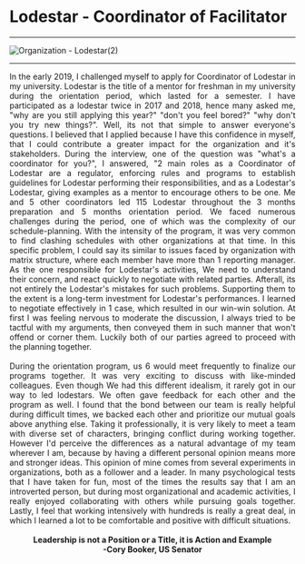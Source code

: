 # Lodestar - Coordinator of Facilitator

***

![Organization - Lodestar(2)](https://user-images.githubusercontent.com/74061521/98791718-096f7500-2438-11eb-9624-b78a0c2ef6e2.JPG)

***
<div style="text-align: justify">
In the early 2019, I challenged myself to apply for Coordinator of Lodestar in my university. Lodestar is the title of a mentor for freshman in my university during the orientation period, which lasted for a semester. I have participated as a lodestar twice in 2017 and 2018, hence many asked me, "why are you still applying this year?" "don't you feel bored?" "why don't you try new things?". Well, its not that simple to answer everyone's questions. I believed that I applied because I have this confidence in myself, that I could contribute a greater impact for the organization and it's stakeholders. During the interview, one of the question was "what's a coordinator for you?", I answered, "2 main roles as a Coordinator of Lodestar are a regulator, enforcing rules and programs to establish guidelines for Lodestar performing their responsibilities, and as a Lodestar's Lodestar, giving examples as a mentor to encourage others to be one. Me and 5 other coordinators led 115 Lodestar throughout the 3 months preparation and 5 months orientation period. We faced numerous challenges during the period, one of which was the complexity of our schedule-planning. With the intensity of the program, it was very common to find clashing schedules with other organizations at that time. In this specific problem, I could say its similar to issues faced by organization with matrix structure, where each member have more than 1 reporting manager. As the one responsible for Lodestar's activities, We need to understand their concern, and react quickly to negotiate with related parties. Afterall, its not entirely the Lodestar's mistakes for such problems. Supporting them to the extent is a long-term investment for Lodestar's performances. I learned to negotiate effectively in 1 case, which resulted in our win-win solution. At first I was feeling nervous to moderate the discussion, I always tried to be tactful with my arguments, then conveyed them in such manner that won't offend or corner them. Luckily both of our parties agreed to proceed with the planning together.
<br/><br/>
During the orientation program, us 6 would meet frequently to finalize our programs together. It was very exciting to discuss with like-minded colleagues. Even though We had this different idealism, it rarely got in our way to led lodestars. We often gave feedback for each other and the program as well. I found that the bond between our team is really helpful during difficult times, we backed each other and prioritize our mutual goals above anything else. Taking it professionally, it is very likely to meet a team with diverse set of characters, bringing conflict during working together. However I'd perceive the differences as a natural advantage of my team wherever I am, because by having a different personal opinion means more and stronger ideas. This opinion of mine comes from several experiments in organizations, both as a follower and a leader. In many psychological tests that I have taken for fun, most of the times the results say that I am an introverted person, but during most organizational and academic activities, I really enjoyed collaborating with others while pursuing goals together. Lastly, I feel that working intensively with hundreds is really a great deal, in which I learned a lot to be comfortable and positive with difficult situations.
<br/><br/>
<div style="text-align: center"><b> Leadership is not a Position or a Title, it is Action and Example<br/>
  -Cory Booker, US Senator</b></div>
</div>
